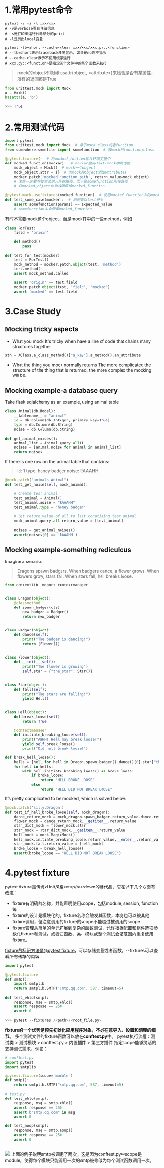 # 1.常用pytest命令
```shell
pytest -v -s -l xxx/xxx
# -v是verbose看到详细信息
# -s是打印出运行代码部分的print
# -l是列出local变量

pytest -tb=short --cache-clear xxx/xxx/xxx.py::<function>
# --tb=short表示traceback精简显示，如果是no则不显示
# --cache-clear表示不使用缓存运行
# xxx.py::<function>是指定某个文件中的某个函数来执行
```
> mock的object不能用hasattr(object, \<attribute>)来检验是否有某属性，所有的返回都是True
```python
from unittest.mock import Mock
a = Mock()
hasattr(a, 'b')

>>> True
```

# 2.常用测试代码

```python
import pytest
from unittest.mock import Mock  # 用于mock class或者function
from somewhere.somefile import somefunction  # 被mock的function/class

@pytest.fixture()  # 将mocked_fuction写入环境变量中
def mocked_function(mocker):  # mocker是pytest-mock中的功能
    mock_object = Mock()  # mock一个object
    mock_object.attr = {}  # 为mock的object添加attributes
    mocker.patch('mocked_function_path', return_value=mock_object)
    # 注意一定要写被测试单元所在路径，而不是somefunction所在路径
    # 将mocked_object作为返回值给mocked_function
    
@pytest.mark.usefixtures(mocked_function)  # 使用mocked_function中的mock_objeck
def test_some_case(mocker):  # 测例要以test开头
    assert somefunction(params) == expected_value 
    # somefunction中会使用mocked_function
```

有时不需要mock整个object，而是mock其中的一些method，例如

```python
class ForTest:
    field = 'origin'
    
    def method():
        pass
    
def test_for_test(mocker):
    test = ForTest()
    mock_method = mocker.patch.object(test, 'method')
    test.method()
    assert mock_method.called
    
    assert 'origin' == test.field
    mocker.patch.object(test, 'field', 'mocked')
    assert 'mocked' == test.field
```

# 3.Case Study

## Mocking tricky aspects
- What you mock
It's tricky when have a line of code that chains many structures together

```python
sth = AClass.a_class_method()["a_key"].a_method().an_attribute
```

- What the thing you mock normally returns
The more complicated the structure of the thing that is returned, the more complex the mocking will be.

## Mocking example-a database query
Take flask sqlalchemy as an example, using animal table

```python
class Animal(db.Model):
    __tablename__ = "animal"
    id = db.Column(db.Integer, primary_key=True)
    type = db.Column(db.String)
    noise = db.Column(db.String)
    
def get_animal_noises():
    animal_list = Animal.query.all()
    noises = [animal.noise for animal in animal_list]
    return noises
```

If there is one row on the animal table that contains:
> id: 1
 type: honey badger
 noise: RAAAHH

```python
@mock.patch("animals.Animal")
def test_get_noise(self, mock_animal):
    
    # Create test animal
    test_animal = Animal()
    test_animal.noise = "RAAAHH"
    test_animal.type = "honey badger"
    
    # Set return_value of all to list conatining test animal
    mock_animal.query.all.return_value = [test_animal]
    
    noises = get_animal_noises()
    assert(noises[0] == 'RAAAHH')
```

## Mocking example-something rediculous

Imagine a senario:
> Dragons spawn badgers. When badgers dance, a flower grows. When flowers grow, stars fall. When stars fall, hell breaks loose.

```python
from contextlib imoport contextmanager


class Dragon(object):
    @classmethod
    def spawn_badger(cls):
        new_badger = Badger()
        return new_badger
        
        
class Badger(object):
    def dance(self):
        print("The badger is dancing!")
        return [Flower()]
        
        
class Flower(object):
    def __init__(self):
        print("The flower is growing")
        self.star = {"the_star": Star()}
        
        
class Star(object):
    def fall(self):
        print("The stars are falling!")
        yield Hell()
        
        
class Hell(object):
    def break_loose(self):
        return True
        
    @contextmanager
    def initiate_breaking_loose(self):
        print("AHHH! Hell may break loose!")
        yield self.break_loose()
        print("Did hell break loose?")
```

```python
def break_hell_loose():
    hells = [hell for hell in Dragon.spawn_badger().dance()[0].star["the_star"].fall()]
    for hell in hells:
        with hell.initiate_breaking_loose() as broke_loose:
            if broke_loose:
                return "HELL BROKE LOOSE"
            else:
                return "HELL DID NOT BREAK LOOSE"
```

It’s pretty complicated to be mocked, which is solved below:

```python
@mock.patch('silly.Dragon')
def test_if_hell_broke_loose(self, mock_dragon):
    dance_return_mock = mock_dragon.spawn_badger.return_value.dance.return_value
    flower_mock = dance_return_mock.__getitem__.return_value
    star_dict_mock = flower_mock.star
    star_mock = star_dict_mock.__getitem__.return_value
    hell_mock = mock.MagicMock()
    hell_mock.initiate_breaking_loose.return_value.__enter__.return_value = False
    star_mock.fall.return_value = [hell_mock]
    broke_loose = break_hell_loose()
    assert(broke_loose == "HELL DID NOT BREAK LOOSE")
```

# 4.pytest fixture

pytest fixture是传统xUnit风格setup/teardown的替代品，它在以下几个方面有改进：
* fixture有明确的名称，并能声明使用scope，包括module, session, function等
* fixture的设计是模块化的，fixture名称会触发其函数，本身也可以被其他fixture调用，但注意调用的fixture的scope不能超过被调用的scope
* fixture管理从简单的单元扩展到复杂的函数测试，允许根据配置和组件选项参数化fixture和测试，或者在函数、类、模块或整个测试会话范围内重复使用fixture。

fixture的标记方法是@pytest.fixture，可以存储变量或者函数，--fixtures可以查看所有储存的内容

```python
import pytest

@pytest.fixture
def smtp():
    import smtplib
    return smtplib.SMTP('smtp.qq.com', 587, timeout=5)
    
def test_ehlo(smtp):
    response, msg = smtp.ehlo()
    assert response == 250
    assert 0
    
>>> pytest --fixtures /<path>/<root_file.py>
```

**fixture的一个优势是预先初始化应用程序对象，不必在意导入、设置和清理的细节。**
多个测试文件的fixture函数可以放在**conftest.py**中。
pytest执行流程：测试类 > 测试模块 > conftest.py > 内置插件 > 第三方插件
指定scope能够灵活的支持测试需求，例如：

```python
# conftest.py
import pytest
import smtplib

@pytest.fixture(scope="module")
def smtp():
    return smtplib.SMTP("smtp.qq.com", 587, timeout=5)
    
# test.py
def test_ehlo(smtp):
    response, msg = smtp.ehlo()
    assert response == 250
    assert b"smtp.qq.com" in msg
    assert 0
    
def test_noop(smtp):
    response, msg = smtp.noop()
    assert response == 250
    assert 0
    
```

![](http://p27x0f47q.bkt.clouddn.com/20180917204125.png)
上面的例子说明smtp被调用了两次，这是因为conftest.py中scope是module，使得每个模块只能调用一次的smtp被修改为每个测试函数调用一次。